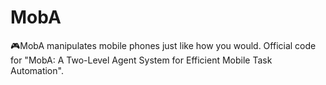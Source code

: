 # MobA
🎮MobA manipulates mobile phones just like how you would. Official code for "MobA: A Two-Level Agent System for Efficient Mobile Task Automation".
